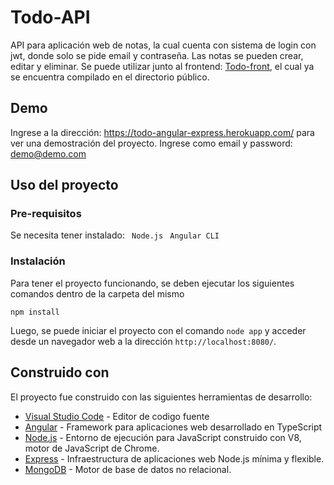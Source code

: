 # Todo-API

API para aplicación web de notas, la cual cuenta con sistema de login con jwt, donde solo se pide email y contraseña. Las notas se pueden crear, editar y eliminar.
Se puede utilizar junto al frontend: [Todo-front](https://github.com/DanGo95/todo-front), el cual ya se encuentra compilado en el directorio público.

## Demo

Ingrese a la dirección: https://todo-angular-express.herokuapp.com/ para ver una demostración del proyecto. Ingrese como email y password: demo@demo.com

## Uso del proyecto

### Pre-requisitos

Se necesita tener instalado:
``` Node.js``` 
``` Angular CLI``` 

### Instalación

Para tener el proyecto funcionando, se deben ejecutar los siguientes comandos dentro de la carpeta del mismo

```
npm install
```

Luego, se puede iniciar el proyecto con el comando `node app` y acceder desde un navegador web a la dirección `http://localhost:8080/`.


## Construido con

El proyecto fue construido con las siguientes herramientas de desarrollo:

* [Visual Studio Code](https://code.visualstudio.com) - Editor de codigo fuente 
* [Angular](https://angular.io/) - Framework para aplicaciones web desarrollado en TypeScript
* [Node.js](https://nodejs.org/es/) - Entorno de ejecución para JavaScript construido con V8, motor de JavaScript de Chrome.
* [Express](https://expressjs.com/es/) - Infraestructura de aplicaciones web Node.js mínima y flexible.
* [MongoDB](https://www.mongodb.com/es) - Motor de base de datos no relacional.
